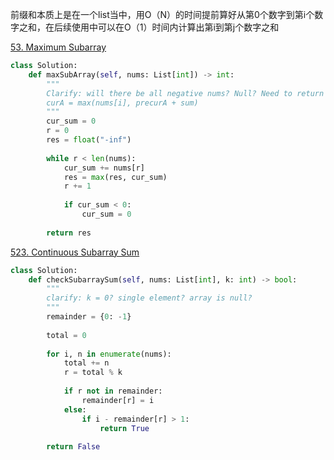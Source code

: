 前缀和本质上是在一个list当中，用O（N）的时间提前算好从第0个数字到第i个数字之和，在后续使用中可以在O（1）时间内计算出第i到第j个数字之和

[53. Maximum Subarray](https://leetcode.com/problems/maximum-subarray/)

```py
class Solution:
    def maxSubArray(self, nums: List[int]) -> int:
        """
        Clarify: will there be all negative nums? Null? Need to return the index?
        curA = max(nums[i], precurA + sum)
        """
        cur_sum = 0
        r = 0
        res = float("-inf")
        
        while r < len(nums):
            cur_sum += nums[r]
            res = max(res, cur_sum)
            r += 1
            
            if cur_sum < 0:
                cur_sum = 0
        
        return res
```

[523. Continuous Subarray Sum](https://leetcode.com/problems/continuous-subarray-sum/)

```py
class Solution:
    def checkSubarraySum(self, nums: List[int], k: int) -> bool:
        """
        clarify: k = 0? single element? array is null?
        """
        remainder = {0: -1}
        
        total = 0
        
        for i, n in enumerate(nums):
            total += n
            r = total % k
            
            if r not in remainder:
                remainder[r] = i
            else:
                if i - remainder[r] > 1:
                    return True
        
        return False
```
